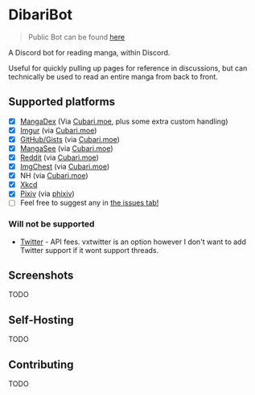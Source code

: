 # DibariBot

> Public Bot can be found [here](https://discord.com/oauth2/authorize?client_id=1125354796115828856)

A Discord bot for reading manga, within Discord.

Useful for quickly pulling up pages for reference in discussions, but can technically be used to read an entire manga from back to front.

## Supported platforms
- [x] [MangaDex](https://mangadex.org/) (Via [Cubari.moe](https://cubari.moe/), plus some extra custom handling)
- [x] [Imgur](https://imgur.com/) (via [Cubari.moe](https://cubari.moe/))
- [x] [GitHub/Gists](https://gist.github.com/) (via [Cubari.moe](https://cubari.moe/))
- [x] [MangaSee](https://mangasee123.com/) (via [Cubari.moe](https://cubari.moe/))
- [x] [Reddit](https://www.reddit.com/) (via [Cubari.moe](https://cubari.moe/))
- [x] [ImgChest](https://imgchest.com/) (via [Cubari.moe](https://cubari.moe/))
- [x] NH (via [Cubari.moe](https://cubari.moe/))
- [x] [Xkcd](https://xkcd.com/)
- [x] [Pixiv](https://www.pixiv.net/) (via [phixiv](https://github.com/HazelTheWitch/phixiv))
- [ ] Feel free to suggest any in [the issues tab!](https://github.com/SquirrelKiev/DibariBotNew/issues)

### Will not be supported

- [Twitter](https://twitter.com/) - API fees. vxtwitter is an option however I don't want to add Twitter support if it wont support threads.

## Screenshots

TODO

## Self-Hosting

TODO

## Contributing

TODO
